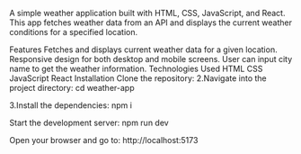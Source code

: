 A simple weather application built with HTML, CSS, JavaScript, and React. This app fetches weather data from an API and displays the current weather conditions for a specified location.

Features
Fetches and displays current weather data for a given location.
Responsive design for both desktop and mobile screens.
User can input city name to get the weather information.
Technologies Used
HTML
CSS
JavaScript
React
Installation
Clone the repository:
2.Navigate into the project directory: cd weather-app

3.Install the dependencies: npm i

Start the development server: npm run dev

Open your browser and go to: http://localhost:5173
